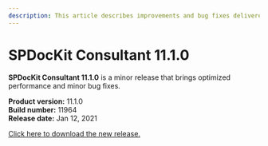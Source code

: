 ```yaml
---
description: This article describes improvements and bug fixes delivered in SPDocKit Consultant 11.1.0.
---
```


# SPDocKit Consultant 11.1.0

**SPDocKit Consultant 11.1.0** is a minor release that brings optimized performance and minor bug fixes.

**Product version:** 11.1.0  
**Build number:** 11964  
**Release date:** Jan 12, 2021

[Click here to download the new release.](https://www.syskit.com/products/spdockit/download/)


